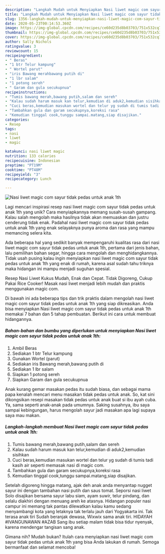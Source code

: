 ```yaml
---
description: "Langkah Mudah untuk Menyiapkan Nasi liwet magic com sayur tidak pedas untuk anak 1th Anti Gagal"
title: "Langkah Mudah untuk Menyiapkan Nasi liwet magic com sayur tidak pedas untuk anak 1th Anti Gagal"
slug: 1356-langkah-mudah-untuk-menyiapkan-nasi-liwet-magic-com-sayur-tidak-pedas-untuk-anak-1th-anti-gagal
date: 2020-05-23T00:14:53.360Z
image: https://img-global.cpcdn.com/recipes/ce60d235d8b03703/751x532cq70/nasi-liwet-magic-com-sayur-tidak-pedas-untuk-anak-1th-foto-resep-utama.jpg
thumbnail: https://img-global.cpcdn.com/recipes/ce60d235d8b03703/751x532cq70/nasi-liwet-magic-com-sayur-tidak-pedas-untuk-anak-1th-foto-resep-utama.jpg
cover: https://img-global.cpcdn.com/recipes/ce60d235d8b03703/751x532cq70/nasi-liwet-magic-com-sayur-tidak-pedas-untuk-anak-1th-foto-resep-utama.jpg
author: Sally Nichols
ratingvalue: 3
reviewcount: 15
recipeingredient:
- " Beras"
- "1 btr Telur kampung"
- " Wortel parut"
- "iris Bawang merahbawang putih di"
- "1 lbr salam"
- "1 potong sereh"
- " Garam dan gula secukupnua"
recipeinstructions:
- "Tumis bawang merah,bawang putih,salam dan sereh"
- "Kalau sudah harum masuk kan telur,kemudian di aduk2,kemudian sisihkan"
- "Cuci beras,kemudian masukan wortel dan telur yg sudah di tumis tadi kasih air seperti memasak nasi di magic com."
- "Tambahkan gula dan garam secukupnya,koreksi rasa"
- "Kemudian tinggal cook,tunggu sampai.matang,siap disajikan."
categories:
- Resep
tags:
- nasi
- liwet
- magic

katakunci: nasi liwet magic 
nutrition: 133 calories
recipecuisine: Indonesian
preptime: "PT19M"
cooktime: "PT48M"
recipeyield: "3"
recipecategory: Lunch

---
```



![Nasi liwet magic com sayur tidak pedas untuk anak 1th](https://img-global.cpcdn.com/recipes/ce60d235d8b03703/751x532cq70/nasi-liwet-magic-com-sayur-tidak-pedas-untuk-anak-1th-foto-resep-utama.jpg)

Lagi mencari inspirasi resep nasi liwet magic com sayur tidak pedas untuk anak 1th yang unik? Cara menyiapkannya memang susah-susah gampang. Kalau salah mengolah maka hasilnya tidak akan memuaskan dan justru cenderung tidak enak. Padahal nasi liwet magic com sayur tidak pedas untuk anak 1th yang enak selayaknya punya aroma dan rasa yang mampu memancing selera kita.

Ada beberapa hal yang sedikit banyak mempengaruhi kualitas rasa dari nasi liwet magic com sayur tidak pedas untuk anak 1th, pertama dari jenis bahan, lalu pemilihan bahan segar, hingga cara mengolah dan menghidangkannya. Tidak usah pusing kalau ingin menyiapkan nasi liwet magic com sayur tidak pedas untuk anak 1th yang enak di rumah, karena asal sudah tahu triknya maka hidangan ini mampu menjadi suguhan spesial.

Resep Nasi Liwet Kukus Mudah, Enak dan Cepat. Tidak Digoreng, Cukup Pakai Rice Cooker! Masak nasi liwet menjadi lebih mudah dan praktis menggunakan magic com.


Di bawah ini ada beberapa tips dan trik praktis dalam mengolah nasi liwet magic com sayur tidak pedas untuk anak 1th yang siap dikreasikan. Anda bisa menyiapkan Nasi liwet magic com sayur tidak pedas untuk anak 1th memakai 7 bahan dan 5 tahap pembuatan. Berikut ini cara untuk membuat hidangannya.

<!--inarticleads1-->

##### Bahan-bahan dan bumbu yang diperlukan untuk menyiapkan Nasi liwet magic com sayur tidak pedas untuk anak 1th:

1. Ambil  Beras
1. Sediakan 1 btr Telur kampung
1. Gunakan  Wortel (parut)
1. Sediakan iris Bawang merah,bawang putih di
1. Sediakan 1 lbr salam
1. Siapkan 1 potong sereh
1. Siapkan  Garam dan gula secukupnua


Anak kurang gemar masakan pedas itu sudah biasa, dan sebagai mama papa kenalah mencari menu masakan tidak pedas untuk anak. So, kat sini dikongsikan resepi masakan tidak pedas untuk anak buat si ibu ayah cuba. Ya, sama seperti anak-anak pada umumnya. Saking susahnya, ibu saya sampai kebingungan, harus mengolah sayur jadi masakan apa lagi supaya saya mau makan. 

<!--inarticleads2-->

##### Langkah-langkah membuat Nasi liwet magic com sayur tidak pedas untuk anak 1th:

1. Tumis bawang merah,bawang putih,salam dan sereh
1. Kalau sudah harum masuk kan telur,kemudian di aduk2,kemudian sisihkan
1. Cuci beras,kemudian masukan wortel dan telur yg sudah di tumis tadi kasih air seperti memasak nasi di magic com.
1. Tambahkan gula dan garam secukupnya,koreksi rasa
1. Kemudian tinggal cook,tunggu sampai.matang,siap disajikan.


Setelah digoreng hingga matang, ajak deh anak anda menyantap nugget sayur ini dengan tambahan nasi putih dan saus tomat. Seporsi nasi liwet Solo disajikan bersama sayur labu siam, ayam suwir, telur pindang, dan selalu diakhiri dengan menuang areh ke atasnya. Hidangan populer nasi campur ini memang tak pantas dilewatkan kalau kamu sedang menyambangi kota yang letaknya tak terlalu jauh dari Yogyakarta ini. Tak terasa anak tiri Sudah beranjak dewasa, Wixwix sama anak tiri. HIDAYAH #IVANGUNAWAN #AZAB Sang ibu setiap malam tidak bisa tidur nyenyak, karena mendengar tangisan sang anak. 

Gimana nih? Mudah bukan? Itulah cara menyiapkan nasi liwet magic com sayur tidak pedas untuk anak 1th yang bisa Anda lakukan di rumah. Semoga bermanfaat dan selamat mencoba!
